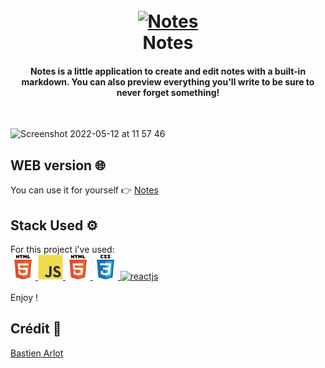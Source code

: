 
<h1 align="center">
  <br>
  <a href="#"><img src="https://upload.wikimedia.org/wikipedia/commons/thumb/f/f0/Icon-notepad.svg/1200px-Icon-notepad.svg.png" alt="Notes" width="200"></a>
  <br>
Notes<br>
</h1>
<h4 align="center">Notes is a little application to create and edit notes with a built-in markdown. You can also preview everything you'll write to be sure to never forget something!</h4>
<br>

![Screenshot 2022-05-12 at 11 57 46](https://user-images.githubusercontent.com/86610960/168045155-3f2c31c0-217e-4520-986e-76ff8c24b376.jpg)


## WEB version 🌐

You can use it for yourself 👉 [Notes](https://Bastien-Arlot.github.io/Notes)

## Stack Used ⚙️

<p align="left">For this project i've used: <br>
<a href="https://www.w3.org/html/" target="_blank" rel="noreferrer"> <img src="https://raw.githubusercontent.com/devicons/devicon/master/icons/html5/html5-original-wordmark.svg" alt="html5" width="40" height="40"/> </a>
   <a href="https://developer.mozilla.org/en-US/docs/Web/JavaScript" target="_blank" rel="noreferrer"> <img src="https://raw.githubusercontent.com/devicons/devicon/master/icons/javascript/javascript-original.svg" alt="javascript" width="40" height="40"/> </a>
  <a href="https://www.w3.org/html/" target="_blank" rel="noreferrer"> <img src="https://raw.githubusercontent.com/devicons/devicon/master/icons/html5/html5-original-wordmark.svg" alt="html5" width="40" height="40"/> </a>
  <a href="https://www.w3schools.com/css/" target="_blank" rel="noreferrer"> <img src="https://raw.githubusercontent.com/devicons/devicon/master/icons/css3/css3-original-wordmark.svg" alt="css3" width="40" height="40"/> </a>   <a 
<a href="https://fr.reactjs.org/" target="_blank" rel="noreferrer"> <img src="https://www.vectorlogo.zone/logos/reactjs/reactjs-icon.svg" alt="reactjs" width="40" height="40"/> </a>
<br>
<br>
Enjoy !</p>

## Crédit 🔗
[Bastien Arlot](https://twitter.com/BastCoding)
